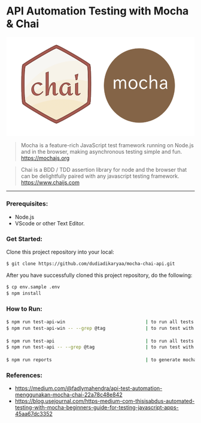 #  API Automation Testing with Mocha & Chai

![Mocha&Chai-Logo](./docs/img/mocha-chai-logo.png)

> Mocha is a feature-rich JavaScript test framework running on Node.js and in the browser, making asynchronous testing simple and fun. https://mochajs.org

> Chai is a BDD / TDD assertion library for node and the browser that can be delightfully paired with any javascript testing framework. https://www.chaijs.com

---

### Prerequisites:

- Node.js
- VScode or other Text Editor.

### Get Started:
Clone this project repository into your local:
```sh
$ git clone https://github.com/dudiadikaryaa/mocha-chai-api.git
```

After you have successfully cloned this project repository, do the following:

```sh
$ cp env.sample .env
$ npm install
```

### How to Run:

```sh
$ npm run test-api-win                              | to run all tests (Windows)
$ npm run test-api-win -- --grep @tag               | to run test with specific tag (Windows)

$ npm run test-api                                  | to run all tests (Mac)
$ npm run test-api -- --grep @tag                   | to run test with specific tag (Mac)

$ npm run reports                                   | to generate mochawesome report
```

### References:
- https://medium.com/@fadlymahendra/api-test-automation-menggunakan-mocha-chai-22a78c48e842
- https://blog.usejournal.com/https-medium-com-thisisabdus-automated-testing-with-mocha-beginners-guide-for-testing-javascript-apps-45aa67dc3352
